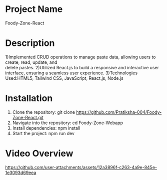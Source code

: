 # Project Name
Foody-Zone-React

# Description
1)Implemented CRUD operations to manage paste data, allowing users to create, read, update, and        
delete pastes.
2)Utilized React.js to build a responsive and interactive user interface, ensuring a seamless user 
experience. 
3)Technologies Used:HTML5, Tailwind CSS, JavaScript, React.js, Node.js 

# Installation
1. Clone the repository: git clone https://github.com/Pratiksha-004/Foody-Zone-React.git
2. Navigate into the repository: cd Foody-Zone-Webapp
3. Install dependencies: npm install
4. Start the project: npm run dev

# Video Overview
https://github.com/user-attachments/assets/12a3896f-c263-4a9e-845e-1e3093d69eea
